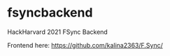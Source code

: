# fsyncbackend
HackHarvard 2021 FSync Backend

Frontend here: https://github.com/kalina2363/F.Sync/
